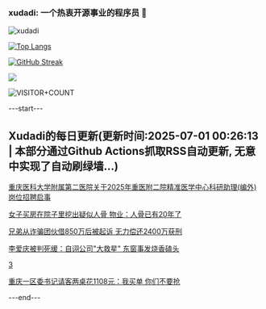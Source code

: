 ### xudadi: 一个热衷开源事业的程序员 👋

![xudadi](https://github-readme-stats-git-masterorgs-github-readme-stats-team.vercel.app/api?username=xudadi)

[![Top Langs](https://github-readme-stats.vercel.app/api/top-langs/?username=xudadi)](https://github.com/anuraghazra/github-readme-stats)

[![GitHub Streak](https://streak-stats.demolab.com?user=xudadi&locale=zh_Hans)](https://git.io/streak-stats)

![](https://raw.githubusercontent.com/xudadi/xudadi/main/assets/github-contribution-grid-snake.svg)

![VISITOR+COUNT](https://komarev.com/ghpvc/?username=xudadi&label=VISITOR+COUNT)


---start---

## Xudadi的每日更新(更新时间:2025-07-01 00:26:13 | 本部分通过Github Actions抓取RSS自动更新, 无意中实现了自动刷绿墙...)

[重庆医科大学附属第二医院关于2025年重医附二院精准医学中心科研助理(编外)岗位招聘启事](https://www.gongkaoleida.com/article/2482287)

[女子买房在院子里挖出疑似人骨 物业：人骨已有20年了](https://m.163.com/news/article/K3AAC8QM0534P59R.html)

[兄弟从诈骗团伙借850万后被起诉 无力偿还2400万获刑](https://m.163.com/news/article/K3ABGVPV0514D3UH.html)

[李爱庆被判死缓：自诩公司"大救星" 东窗事发烧香磕头](https://m.163.com/news/article/K3A8SNOD051492T3.html)

[3](https://m.163.com/touch/news/sub/domestic)

[重庆一区委书记请客两桌花1108元：我买单 你们不要抢](https://m.163.com/news/article/K3A7PTIC0512B07B.html)

---end---
